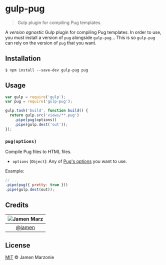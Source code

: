 gulp-pug
========
> Gulp plugin for compiling Pug templates.

A _version agnostic_ Gulp plugin for compiling Pug templates.  In order to use, you must install a version of `pug` alongside `gulp-pug`...  This is so `gulp-pug` can rely on the version of `pug` that you want.

## Installation
```shell
$ npm install --save-dev gulp-pug pug
```

## Usage
```javascript
var gulp = require('gulp');
var pug = require('gulp-pug');

gulp.task('build', function build() {
  return gulp.src('views/**.pug')
    .pipe(pug(options))
    .pipe(gulp.dest('out'));
});
```

### `pug(options)`
Compile Pug files to HTML files.
 - `options` (`Object`): Any of [Pug's options](https://github.com/pugjs/pug#options) you want to use.

Example:
```javascript
// ...
.pipe(pug({ pretty: true }))
.pipe(gulp.dest(out));
```

## Credits
|![Jamen Marz][jamen-image]|
|:--------:|
| [@jamen] |

## License
[MIT][license] &copy; Jamen Marzonie

<!-- All links must be "tagged" -->
 [@jamen]: https://github.com/jamen
 [jamen-image]: https://avatars2.githubusercontent.com/u/6251703?v=3&s=125

 [license]: LICENSE
